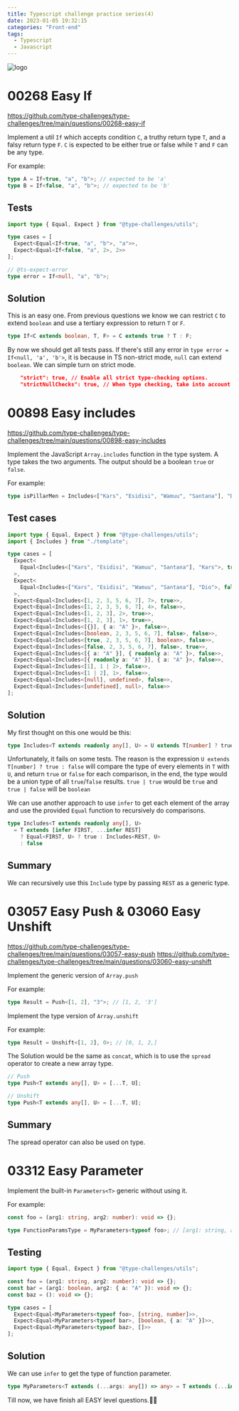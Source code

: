 ```yaml
---
title: Typescript challenge practice series(4)
date: 2023-01-05 19:32:15
categories: "Front-end"
tags:
  - Typescript
  - Javascript
---
```


![logo](https://tsch.js.org/logo.svg)

# 00268 Easy If

https://github.com/type-challenges/type-challenges/tree/main/questions/00268-easy-if

Implement a util `If` which accepts condition `C`, a truthy return type `T`, and a falsy return type `F`. `C` is expected to be either true or false while `T` and `F` can be any type.

For example:

```ts
type A = If<true, "a", "b">; // expected to be 'a'
type B = If<false, "a", "b">; // expected to be 'b'
```

## Tests

```ts
import type { Equal, Expect } from "@type-challenges/utils";

type cases = [
  Expect<Equal<If<true, "a", "b">, "a">>,
  Expect<Equal<If<false, "a", 2>, 2>>
];

// @ts-expect-error
type error = If<null, "a", "b">;
```

## Solution

This is an easy one. From previous questions we know we can restrict `C` to extend `boolean` and use a tertiary expression to return `T` or `F`.

```ts
type If<C extends boolean, T, F> = C extends true ? T : F;
```

By now we should get all tests pass. If there's still any error in `type error = If<null, 'a', 'b'>`, it is because in TS non-strict mode, `null` can extend `boolean`. We can simple turn on strict mode.

```json
    "strict": true, // Enable all strict type-checking options.
    "strictNullChecks": true, // When type checking, take into account 'null' and 'undefined'.
```

# 00898 Easy includes

https://github.com/type-challenges/type-challenges/tree/main/questions/00898-easy-includes

Implement the JavaScript `Array.includes` function in the type system. A type takes the two arguments. The output should be a boolean `true` or `false`.

For example:

```ts
type isPillarMen = Includes<["Kars", "Esidisi", "Wamuu", "Santana"], "Dio">; // expected to be `false`
```

## Test cases

```ts
import type { Equal, Expect } from "@type-challenges/utils";
import { Includes } from "./template";

type cases = [
  Expect<
    Equal<Includes<["Kars", "Esidisi", "Wamuu", "Santana"], "Kars">, true>
  >,
  Expect<
    Equal<Includes<["Kars", "Esidisi", "Wamuu", "Santana"], "Dio">, false>
  >,
  Expect<Equal<Includes<[1, 2, 3, 5, 6, 7], 7>, true>>,
  Expect<Equal<Includes<[1, 2, 3, 5, 6, 7], 4>, false>>,
  Expect<Equal<Includes<[1, 2, 3], 2>, true>>,
  Expect<Equal<Includes<[1, 2, 3], 1>, true>>,
  Expect<Equal<Includes<[{}], { a: "A" }>, false>>,
  Expect<Equal<Includes<[boolean, 2, 3, 5, 6, 7], false>, false>>,
  Expect<Equal<Includes<[true, 2, 3, 5, 6, 7], boolean>, false>>,
  Expect<Equal<Includes<[false, 2, 3, 5, 6, 7], false>, true>>,
  Expect<Equal<Includes<[{ a: "A" }], { readonly a: "A" }>, false>>,
  Expect<Equal<Includes<[{ readonly a: "A" }], { a: "A" }>, false>>,
  Expect<Equal<Includes<[1], 1 | 2>, false>>,
  Expect<Equal<Includes<[1 | 2], 1>, false>>,
  Expect<Equal<Includes<[null], undefined>, false>>,
  Expect<Equal<Includes<[undefined], null>, false>>
];
```

## Solution

My first thought on this one would be this:

```ts
type Includes<T extends readonly any[], U> = U extends T[number] ? true : false;
```

Unfortunately, it fails on some tests. The reason is the expression `U extends T[number] ? true : false` will compare the type of every elements in `T` with `U`, and return `true` or `false` for each comparison, in the end, the type would be a union type of all `true`/`false` results.
`true | true` would be `true` and `true | false` will be `boolean`

We can use another approach to use `infer` to get each element of the array and use the provided `Equal` function to recursively do comparisons.

```ts
type Includes<T extends readonly any[], U>
  = T extends [infer FIRST, ...infer REST]
    ? Equal<FIRST, U> ? true : Includes<REST, U>
    : false
```

## Summary

We can recursively use this `Include` type by passing `REST` as a generic type.

# 03057 Easy Push & 03060 Easy Unshift

https://github.com/type-challenges/type-challenges/tree/main/questions/03057-easy-push
https://github.com/type-challenges/type-challenges/tree/main/questions/03060-easy-unshift

Implement the generic version of `Array.push`

For example:

```typescript
type Result = Push<[1, 2], "3">; // [1, 2, '3']
```

Implement the type version of `Array.unshift`

For example:

```typescript
type Result = Unshift<[1, 2], 0>; // [0, 1, 2,]
```

The Solution would be the same as `concat`, which is to use the `spread` operator to create a new array type.

```ts
// Push
type Push<T extends any[], U> = [...T, U];

// Unshift
type Push<T extends any[], U> = [...T, U];
```

## Summary

The spread operator can also be used on type.

# 03312 Easy Parameter

Implement the built-in `Parameters<T>` generic without using it.

For example:

```ts
const foo = (arg1: string, arg2: number): void => {};

type FunctionParamsType = MyParameters<typeof foo>; // [arg1: string, arg2: number]
```

## Testing

```ts
import type { Equal, Expect } from "@type-challenges/utils";

const foo = (arg1: string, arg2: number): void => {};
const bar = (arg1: boolean, arg2: { a: "A" }): void => {};
const baz = (): void => {};

type cases = [
  Expect<Equal<MyParameters<typeof foo>, [string, number]>>,
  Expect<Equal<MyParameters<typeof bar>, [boolean, { a: "A" }]>>,
  Expect<Equal<MyParameters<typeof baz>, []>>
];
```

## Solution

We can use `infer` to get the type of function parameter.

```ts
type MyParameters<T extends (...args: any[]) => any> = T extends (...infer ARGS) => any ? ARGS : never

```

Till now, we have finish all EASY level questions.🎉🎉
